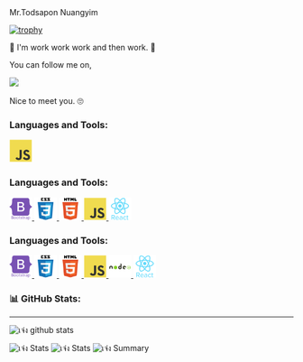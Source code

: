 <div>Mr.Todsapon Nuangyim</div>

<!-- [![Header](https://raw.githubusercontent.com/Breakfast34/Breakfast34/main/img/headerImage.jpeg "Header")](https://web.facebook.com/groups/625748778716789/?notif_id=1644983509296251&notif_t=group_r2j_approved&ref=notif) -->

<!-- # <img src="https://raw.githubusercontent.com/MartinHeinz/MartinHeinz/master/wave.gif" width="30px"> เจ๋ง -->

[![trophy](https://github-profile-trophy.vercel.app/?username=Breakfast34&theme=dark_lover&count_private=true&column=7&margin-w=15&margin-h=15)]()

<!-- [![trophy](https://github-profile-trophy.vercel.app/?username=Breakfast34)](https://github.com/ryo-ma/github-profile-trophy) -->

🤤
I'm work work work and then work. 🤔



You can follow me on, <br>
<a href = "https://web.facebook.com/Breakfast.mp34/" target="blank">

<img src="https://img.icons8.com/fluency/30/000000/facebook-new.png"/>
</a>
<!-- <a href = "https://www.instagram.com/sorenergame/?hl=en" target="blank">
<img src="https://img.icons8.com/office/30/000000/instagram-new.png"/> -->
</a>

Nice to meet you. 🙄



<h3 align="left">Languages and Tools:</h3>
<p align="left"> <a href="https://developer.mozilla.org/en-US/docs/Web/JavaScript" target="_blank" rel="noreferrer"> <img src="https://raw.githubusercontent.com/devicons/devicon/master/icons/javascript/javascript-original.svg" alt="javascript" width="40" height="40"/> </a> </p>


<h3 align="left">Languages and Tools:</h3>
<p align="left"> <a href="https://getbootstrap.com" target="_blank" rel="noreferrer"> <img src="https://raw.githubusercontent.com/devicons/devicon/master/icons/bootstrap/bootstrap-plain-wordmark.svg" alt="bootstrap" width="40" height="40"/> </a> <a href="https://www.w3schools.com/css/" target="_blank" rel="noreferrer"> <img src="https://raw.githubusercontent.com/devicons/devicon/master/icons/css3/css3-original-wordmark.svg" alt="css3" width="40" height="40"/> </a> <a href="https://www.w3.org/html/" target="_blank" rel="noreferrer"> <img src="https://raw.githubusercontent.com/devicons/devicon/master/icons/html5/html5-original-wordmark.svg" alt="html5" width="40" height="40"/> </a> <a href="https://developer.mozilla.org/en-US/docs/Web/JavaScript" target="_blank" rel="noreferrer"> <img src="https://raw.githubusercontent.com/devicons/devicon/master/icons/javascript/javascript-original.svg" alt="javascript" width="40" height="40"/> </a> <a href="https://reactjs.org/" target="_blank" rel="noreferrer"> <img src="https://raw.githubusercontent.com/devicons/devicon/master/icons/react/react-original-wordmark.svg" alt="react" width="40" height="40"/> </a> </p>



<h3 align="left">Languages and Tools:</h3>
<p align="left"> <a href="https://getbootstrap.com" target="_blank" rel="noreferrer"> <img src="https://raw.githubusercontent.com/devicons/devicon/master/icons/bootstrap/bootstrap-plain-wordmark.svg" alt="bootstrap" width="40" height="40"/> </a> <a href="https://www.w3schools.com/css/" target="_blank" rel="noreferrer"> <img src="https://raw.githubusercontent.com/devicons/devicon/master/icons/css3/css3-original-wordmark.svg" alt="css3" width="40" height="40"/> </a> <a href="https://www.w3.org/html/" target="_blank" rel="noreferrer"> <img src="https://raw.githubusercontent.com/devicons/devicon/master/icons/html5/html5-original-wordmark.svg" alt="html5" width="40" height="40"/> </a> <a href="https://developer.mozilla.org/en-US/docs/Web/JavaScript" target="_blank" rel="noreferrer"> <img src="https://raw.githubusercontent.com/devicons/devicon/master/icons/javascript/javascript-original.svg" alt="javascript" width="40" height="40"/> </a> <a href="https://nodejs.org" target="_blank" rel="noreferrer"> <img src="https://raw.githubusercontent.com/devicons/devicon/master/icons/nodejs/nodejs-original-wordmark.svg" alt="nodejs" width="40" height="40"/> </a> <a href="https://reactjs.org/" target="_blank" rel="noreferrer"> <img src="https://raw.githubusercontent.com/devicons/devicon/master/icons/react/react-original-wordmark.svg" alt="react" width="40" height="40"/> </a> </p>


### 📊 GitHub Stats:

---

![เจ๋ง github stats](https://github-readme-stats.vercel.app/api?username=Breakfast34&theme=radical&show_icons=true&count_private=true)

<!-- ![เจ๋ง github stats](https://github-readme-stats.vercel.app/api/top-langs/?username=Breakfast34&theme=radical&count_private=true&show_icons=true) -->

![เจ๋ง Stats](https://github-profile-summary-cards.vercel.app/api/cards/repos-per-language?username=Breakfast34&theme=solarized_dark&count_private=true)
![เจ๋ง Stats](https://github-profile-summary-cards.vercel.app/api/cards/most-commit-language?username=Breakfast34&theme=solarized_dark&count_private=true)
![เจ๋ง Summary](https://github-profile-summary-cards.vercel.app/api/cards/profile-details?username=Breakfast34&theme=solarized_dark&count_private=true)

